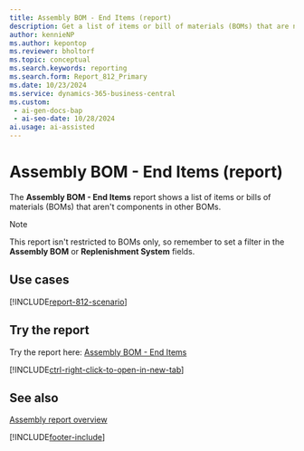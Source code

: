 ```yaml
---
title: Assembly BOM - End Items (report)
description: Get a list of items or bill of materials (BOMs) that are not components of any other BOMs. 
author: kennieNP
ms.author: kepontop
ms.reviewer: bholtorf
ms.topic: conceptual
ms.search.keywords: reporting
ms.search.form: Report_812_Primary
ms.date: 10/23/2024
ms.service: dynamics-365-business-central
ms.custom:
 - ai-gen-docs-bap
 - ai-seo-date: 10/28/2024
ai.usage: ai-assisted
---
```


# Assembly BOM - End Items (report)

The **Assembly BOM - End Items** report shows a list of items or bills of materials (BOMs) that aren't components in other BOMs.

> [!NOTE]
> This report isn't restricted to BOMs only, so remember to set a filter in the **Assembly BOM** or **Replenishment System** fields.

## Use cases

[!INCLUDE[report-812-scenario](../includes/report-812-scenario-include.md)]

<!-- 

Prompt

Below is a report in an ERP system. Provide 3-4 use cases for different personas working with fixed asset management or finance for fixed assets.

Format like this:    
  
As a <persona>, use the report to    
* use case 1  
* use case 2    

Do not capitalize the persona names. 

Do not start lines with "Use the data to"

## Report name
Assembly BOM - End Items

## Report description
The *Assembly BOM - End Items* report shows 
Shows a list of items or BOMs that are not components of BOMs. 

### What the report does

### Use cases
Get a list of items or bill of materials (BOMs) that are not components of any other BOMs. 

Please include your data sources and URLs

-->

## Try the report

Try the report here: [Assembly BOM - End Items](https://businesscentral.dynamics.com?report=812)

[!INCLUDE[ctrl-right-click-to-open-in-new-tab](../includes/ctrl-right-click-to-open-in-new-tab.md)]

## See also

[Assembly report overview](../assembly-reports.md)  

[!INCLUDE[footer-include](../includes/footer-banner.md)]